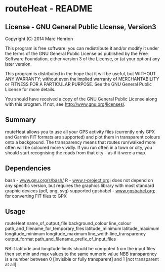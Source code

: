 routeHeat - README
==============

License - GNU General Public License, Version3
--------------
Copyright (C) 2014 Marc Henrion

This program is free software: you can redistribute it and/or modify it under the terms of the GNU General Public License as published by the Free Software Foundation, either version 3 of the License, or (at your option) any later version.

This program is distributed in the hope that it will be useful, but WITHOUT ANY WARRANTY; without even the implied warranty of MERCHANTABILITY or FITNESS FOR A PARTICULAR PURPOSE.  See the GNU General Public License for more details.

You should have received a copy of the GNU General Public License along with this program.  If not, see <http://www.gnu.org/licenses/>.

Summary
--------------

routeHeat allows you to use all your GPS activity files (currently only GPX and Garmin FIT formats are supported) and plot them in transparent colours onto a background. The transparency means that routes run/walked more often will be coloured more vividly. If you run often in a town or city, you should start recognising the roads from that city - as if it were a map.

Dependencies
--------------

bash - www.gnu.org/s/bash/
R - www.r-project.org; does not depend on any specific version, but requires the graphics library with most standard graphic devices (pdf, png, svg) supported
gpsbabel - www.gpsbabel.org; for converting FIT files to GPX

Usage
--------------
routeHeat name_of_output_file background_colour line_colour path_and_filename_for_temporary_files latitude_minimum latitude_maximum longitude_minimum longitude_maximum line_wdith line_transparency output_format path_and_filename_prefix_of_input_files

NB if latitude and longitude limits should be computed from the input files then set min and max values to the same numeric value
NBB transparency is a number between 0 [invisible or fully transparent] and 1 [not transparent at all]
